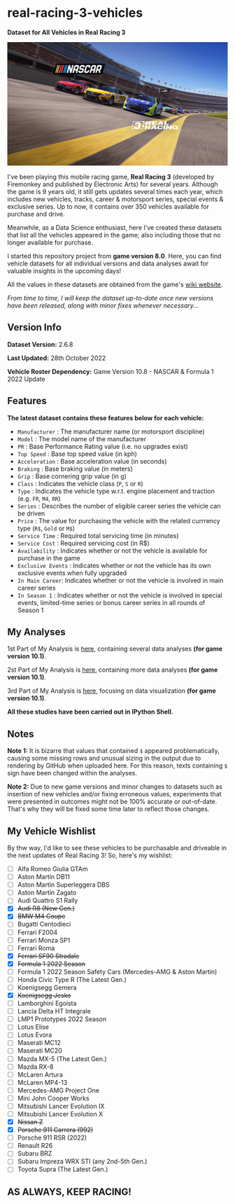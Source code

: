 # real-racing-3-vehicles
**Dataset for All Vehicles in Real Racing 3**

![Real Racing 3](real_racing_3_image(12).png)

I've been playing this mobile racing game, **Real Racing 3** (developed by Firemonkey and published by Electronic Arts) for several years. Although the game is 9 years old, it still gets updates several times each year, which includes new vehicles, tracks, career & motorsport series, special events & exclusive series. Up to now, it contains over 350 vehicles available for purchase and drive.

Meanwhile, as a Data Science enthusiast, here I've created these datasets that list all the vehicles appeared in the game; also including those that no longer available for purchase. 

I started this repository project from **game version 8.0**. Here, you can find vehicle datasets for all individual versions and data analyses await for valuable insights in the upcoming days!

All the values in these datasets are obtained from the game's [wiki website](https://rr3.fandom.com/wiki/Main_Page).

_From time to time, I will keep the dataset up-to-date once new versions have been released, along with minor fixes whenever necessary..._

## Version Info

**Dataset Version:** 2.6.8

**Last Updated:** 28th October 2022

**Vehicle Roster Dependency:** Game Version 10.8 - NASCAR & Formula 1 2022 Update

## Features

**The latest dataset contains these features below for each vehicle:**
* `Manufacturer` : The manufacturer name (or motorsport discipline)
* `Model` : The model name of the manufacturer
* `PR` : Base Performance Rating value (i.e. no upgrades exist)
* `Top Speed` : Base top speed value (in kph)
* `Acceleration` : Base acceleration value (in seconds)
* `Braking` : Base braking value (in meters)
* `Grip` : Base cornering grip value (in g)
* `Class` : Indicates the vehicle class (`P`, `S` or `R`)
* `Type` : Indicates the vehicle type w.r.t. engine placement and traction (e.g. `FR`, `M4`, `RR`) 
* `Series` : Describes the number of eligible career series the vehicle can be driven
* `Price` : The value for purchasing the vehicle with the related currrency type (`R$`, `Gold` or `M$`)
* `Service Time` : Required total servicing time (in minutes)
* `Service Cost` : Required servicing cost (in R$)
* `Availability` : Indicates whether or not the vehicle is available for purchase in the game
* `Exclusive Events` : Indicates whether or not the vehicle has its own exclusive events when fully upgraded
* `In Main Career`: Indicates whether or not the vehicle is involved in main career series
* `In Season 1` : Indicates whether or not the vehicle is involved in special events, limited-time series or bonus career series in all rounds of Season 1

## My Analyses

1st Part of My Analysis is [here](https://github.com/toUpperCase78/real-racing-3-vehicles/blob/master/RR3_analysis1_rev3.ipynb), containing several data analyses **(for game version 10.1)**.

2st Part of My Analysis is [here](https://github.com/toUpperCase78/real-racing-3-vehicles/blob/master/RR3_analysis2_rev2.ipynb), containing more data analyses **(for game version 10.1)**.

3rd Part of My Analysis is [here](https://github.com/toUpperCase78/real-racing-3-vehicles/blob/master/RR3_analysis3_rev2.ipynb), focusing on data visualization **(for game version 10.1)**.

**All these studies have been carried out in IPython Shell.**

## Notes

**Note 1:** It is bizarre that values that contained `$` appeared problematically, causing some missing rows and unusual sizing in the output due to rendering by GitHub when uploaded here. For this reason, texts containing `$` sign have been changed within the analyses.

**Note 2:** Due to new game versions and minor changes to datasets such as insertion of new vehicles and/or fixing erroneous values, experiments that were presented in outcomes might not be 100% accurate or out-of-date. That's why they will be fixed some time later to reflect those changes.

## My Vehicle Wishlist

By thw way, I'd like to see these vehicles to be purchasable and driveable in the next updates of Real Racing 3! So, here's my wishlist:

- [ ] Alfa Romeo Giulia GTAm
- [ ] Aston Martin DB11
- [ ] Aston Martin Superleggera DBS
- [ ] Aston Martin Zagato
- [ ] Audi Quattro S1 Rally
- [X] ~~Audi R8 (New Gen.)~~
- [X] ~~BMW M4 Coupe~~
- [ ] Bugatti Centodieci
- [ ] Ferrari F2004
- [ ] Ferrari Monza SP1
- [ ] Ferrari Roma
- [X] ~~Ferrari SF90 Stradale~~
- [X] ~~Formula 1 2022 Season~~
- [ ] Formula 1 2022 Season Safety Cars (Mercedes-AMG & Aston Martin)
- [ ] Honda Civic Type R (The Latest Gen.)
- [ ] Koenigsegg Gemera
- [X] ~~Koenigsegg Jesko~~
- [ ] Lamborghini Egoista
- [ ] Lancia Delta HT Integrale
- [ ] LMP1 Prototypes 2022 Season
- [ ] Lotus Elise
- [ ] Lotus Evora
- [ ] Maserati MC12
- [ ] Maserati MC20
- [ ] Mazda MX-5 (The Latest Gen.)
- [ ] Mazda RX-8
- [ ] McLaren Artura
- [ ] McLaren MP4-13
- [ ] Mercedes-AMG Project One
- [ ] Mini John Cooper Works
- [ ] Mitsubishi Lancer Evolution IX
- [ ] Mitsubishi Lancer Evolution X
- [X] ~~Nissan Z~~
- [X] ~~Porsche 911 Carrera (992)~~
- [ ] Porsche 911 RSR (2022)
- [ ] Renault R26
- [ ] Subaru BRZ
- [ ] Subaru Impreza WRX STI (any 2nd-5th Gen.)
- [ ] Toyota Supra (The Latest Gen.)

## AS ALWAYS, KEEP RACING!
